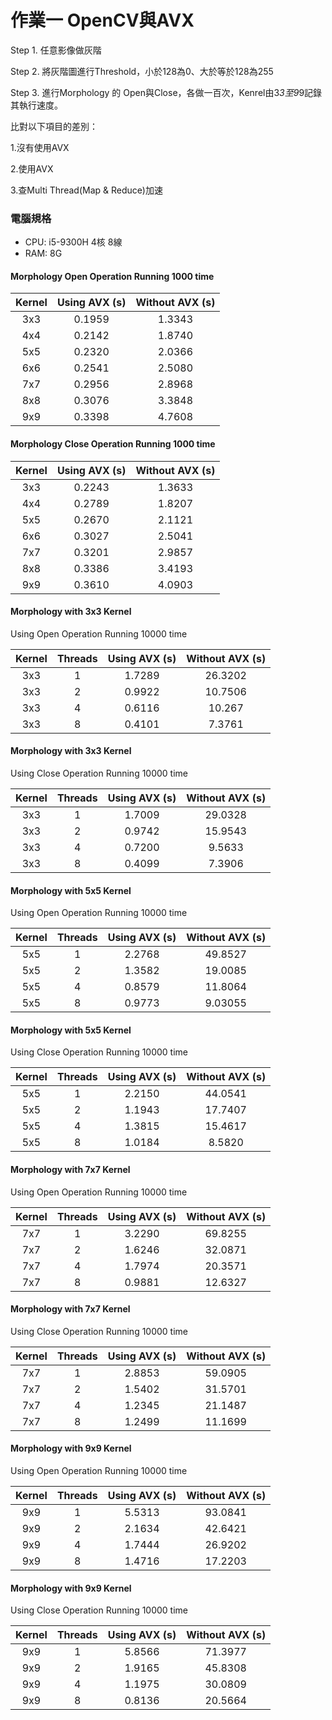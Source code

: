 # 作業一 OpenCV與AVX

Step 1. 任意影像做灰階

Step 2. 將灰階圖進行Threshold，小於128為0、大於等於128為255

Step 3. 進行Morphology 的 Open與Close，各做一百次，Kenrel由3*3至9*9記錄其執行速度。

比對以下項目的差別：

1.沒有使用AVX

2.使用AVX

3.查Multi Thread(Map & Reduce)加速

### 電腦規格

- CPU: i5-9300H 4核 8線
- RAM: 8G

#### Morphology Open Operation Running 1000 time

| Kernel  |   Using AVX (s)   | Without AVX (s)  |
| :---------:  | :-----------------: | :------------------: |
|     3x3      | 0.1959 | 1.3343 |
|     4x4      | 0.2142 | 1.8740 |
|     5x5      | 0.2320 | 2.0366 |
|     6x6      | 0.2541 | 2.5080 |
|     7x7      | 0.2956 | 2.8968 |
|     8x8      | 0.3076 | 3.3848 |
|     9x9      | 0.3398 | 4.7608 |

#### Morphology Close Operation Running 1000 time

| Kernel  |   Using AVX (s)   | Without AVX (s)  |
| :---------:  | :-----------------: | :------------------: |
|     3x3      | 0.2243 | 1.3633 |
|     4x4      | 0.2789 | 1.8207 |
|     5x5      | 0.2670 | 2.1121 |
|     6x6      | 0.3027 | 2.5041 |
|     7x7      | 0.3201 | 2.9857 |
|     8x8      | 0.3386 | 3.4193 |
|     9x9      | 0.3610 | 4.0903 |


#### Morphology with 3x3 Kernel 
Using Open Operation Running 10000 time

| Kernel  | Threads |   Using AVX (s)   | Without AVX (s)  |
| :---------: |:------: | :-----------------: | :------------------: |
|     3x3     | 1 | 1.7289 | 26.3202 |
|     3x3     | 2 | 0.9922 | 10.7506 |
|     3x3     | 4 | 0.6116 | 10.267 |
|     3x3     | 8 | 0.4101 | 7.3761 |

#### Morphology with 3x3 Kernel 
Using Close Operation Running 10000 time

| Kernel  | Threads |   Using AVX (s)   | Without AVX (s)  |
| :---------: |:------: | :-----------------: | :------------------: |
|     3x3     | 1 | 1.7009 | 29.0328 |
|     3x3     | 2 | 0.9742 | 15.9543 |
|     3x3     | 4 | 0.7200 | 9.5633 |
|     3x3     | 8 | 0.4099 | 7.3906 |

#### Morphology with 5x5 Kernel 
Using Open Operation Running 10000 time

| Kernel  | Threads |   Using AVX (s)   | Without AVX (s)  |
| :---------: |:------: | :-----------------: | :------------------: |
|     5x5     | 1 | 2.2768 | 49.8527 |
|     5x5     | 2 | 1.3582 | 19.0085 |
|     5x5     | 4 | 0.8579 | 11.8064 |
|     5x5     | 8 | 0.9773 | 9.03055 |

#### Morphology with 5x5 Kernel 
Using Close Operation Running 10000 time

| Kernel  | Threads |   Using AVX (s)   | Without AVX (s)  |
| :---------: |:------: | :-----------------: | :------------------: |
|     5x5     | 1 | 2.2150 | 44.0541 |
|     5x5     | 2 | 1.1943 | 17.7407 |
|     5x5     | 4 | 1.3815 | 15.4617 |
|     5x5     | 8 | 1.0184 | 8.5820 |

#### Morphology with 7x7 Kernel 
Using Open Operation Running 10000 time

| Kernel  | Threads |   Using AVX (s)   | Without AVX (s)  |
| :---------: |:------: | :-----------------: | :------------------: |
|     7x7     | 1 | 3.2290 | 69.8255 |
|     7x7     | 2 | 1.6246 | 32.0871 |
|     7x7     | 4 | 1.7974 | 20.3571 |
|     7x7     | 8 | 0.9881 | 12.6327 |

#### Morphology with 7x7 Kernel 
Using Close Operation Running 10000 time

| Kernel  | Threads |   Using AVX (s)   | Without AVX (s)  |
| :---------: |:------: | :-----------------: | :------------------: |
|     7x7     | 1 | 2.8853 | 59.0905 |
|     7x7     | 2 | 1.5402 | 31.5701 |
|     7x7     | 4 | 1.2345 | 21.1487 |
|     7x7     | 8 | 1.2499 | 11.1699 |

#### Morphology with 9x9 Kernel 
Using Open Operation Running 10000 time

| Kernel  | Threads |   Using AVX (s)   | Without AVX (s)  |
| :---------: |:------: | :-----------------: | :------------------: |
|     9x9     | 1 | 5.5313 | 93.0841 |
|     9x9     | 2 | 2.1634 | 42.6421 |
|     9x9     | 4 | 1.7444 | 26.9202 |
|     9x9     | 8 | 1.4716 | 17.2203 |

#### Morphology with 9x9 Kernel 
Using Close Operation Running 10000 time

| Kernel  | Threads |   Using AVX (s)   | Without AVX (s)  |
| :---------: |:------: | :-----------------: | :------------------: |
|     9x9     | 1 | 5.8566 | 71.3977 |
|     9x9     | 2 | 1.9165 | 45.8308 |
|     9x9     | 4 | 1.1975 | 30.0809 |
|     9x9     | 8 | 0.8136 | 20.5664 |